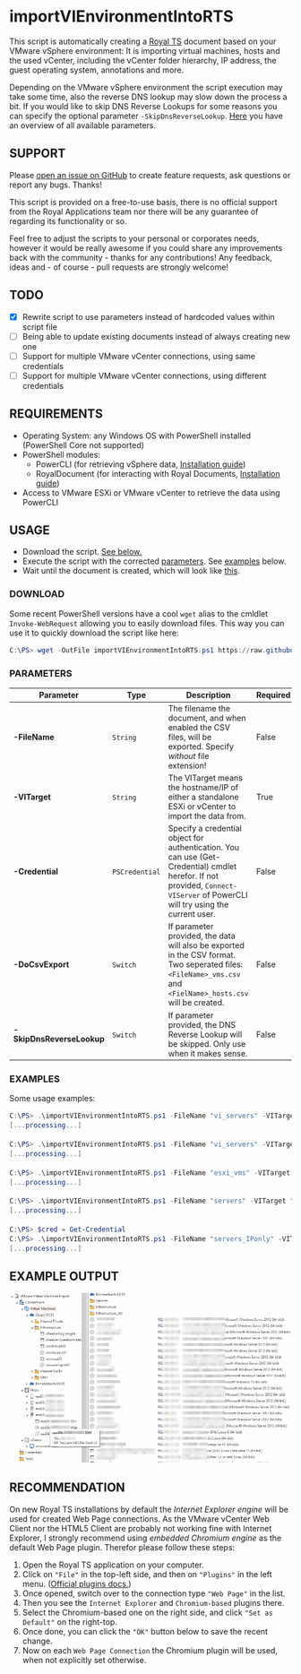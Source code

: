 # importVIEnvironmentIntoRTS

This script is automatically creating a [Royal TS](https://royalapplications.com/ts/win/features) document based on your VMware vSphere environment: It is importing virtual machines, hosts and the used vCenter, including the vCenter folder hierarchy, IP address, the guest operating system, annotations and more.

Depending on the VMware vSphere environment the script execution may take some time, also the reverse DNS lookup may slow down the process a bit. If you would like to skip DNS Reverse Lookups for some reasons you can specify the optional parameter `-SkipDnsReverseLookup`. [Here](#parameters) you have an overview of all available parameters.

## SUPPORT

Please [open an issue on GitHub](https://github.com/patschi/royalts-scripts/issues) to create feature requests, ask questions or report any bugs. Thanks!

This script is provided on a free-to-use basis, there is no official support from the Royal Applications team nor there will be any guarantee of regarding its functionality or so.

Feel free to adjust the scripts to your personal or corporates needs, however it would be really awesome if you could share any improvements back with the community - thanks for any contributions! Any feedback, ideas and - of course - pull requests are strongly welcome!

## TODO

- [x] Rewrite script to use parameters instead of hardcoded values within script file
- [ ] Being able to update existing documents instead of always creating new one
- [ ] Support for multiple VMware vCenter connections, using same credentials
- [ ] Support for multiple VMware vCenter connections, using different credentials

## REQUIREMENTS

* Operating System: any Windows OS with PowerShell installed (PowerShell Core not supported)
* PowerShell modules:
  * PowerCLI (for retrieving vSphere data, [Installation guide](https://blogs.vmware.com/PowerCLI/2017/04/powercli-install-process-powershell-gallery.html))
  * RoyalDocument (for interacting with Royal Documents, [Installation guide](https://content.royalapplications.com/Help/RoyalTS/V4/index.html?scripting_gettingstarted.htm))
* Access to VMware ESXi or VMware vCenter to retrieve the data using PowerCLI

## USAGE

* Download the script. [See below.](#download)
* Execute the script with the corrected [parameters](#parameters). See [examples](#examples) below.
* Wait until the document is created, which will look like [this](#example-output).

### DOWNLOAD

Some recent PowerShell versions have a cool `wget` alias to the cmldlet `Invoke-WebRequest` allowing you to easily download files. This way you can use it to quickly download the script like here:

```powershell
C:\PS> wget -OutFile importVIEnvironmentIntoRTS.ps1 https://raw.githubusercontent.com/patschi/royalts-scripts/master/importVIEnvironmentIntoRTS/importVIEnvironmentIntoRTS.ps1
```

### PARAMETERS

| Parameter                 | Type           | Description | Required | Default |
| ------------------------- | -------------- | ----------- | -------- | ------- |
| **-FileName**             | `String`       | The filename the document, and when enabled the CSV files, will be exported. Specify *without* file extension! | False | *vmw_servers* |
| **-VITarget**             | `String`       | The VITarget means the hostname/IP of either a standalone ESXi or vCenter to import the data from. | True | *None* |
| **-Credential**           | `PSCredential` | Specify a credential object for authentication. You can use (Get-Credential) cmdlet herefor. If not provided, `Connect-VIServer` of PowerCLI will try using the current user. | False | *None* |
| **-DoCsvExport**          | `Switch`       | If parameter provided, the data will also be exported in the CSV format. Two seperated files: `<FileName>_vms.csv` and `<FielName>_hosts.csv` will be created. | False | *False* |
| **-SkipDnsReverseLookup** | `Switch`       | If parameter provided, the DNS Reverse Lookup will be skipped. Only use when it makes sense. | False | *False* |

### EXAMPLES

Some usage examples:

```powershell
C:\PS> .\importVIEnvironmentIntoRTS.ps1 -FileName "vi_servers" -VITarget "vcenter.domain.local"
[...processing...]

C:\PS> .\importVIEnvironmentIntoRTS.ps1 -FileName "vi_servers" -VITarget "vcenter.domain.local" -DoCsvExport
[...processing...]

C:\PS> .\importVIEnvironmentIntoRTS.ps1 -FileName "esxi_vms" -VITarget "esxi01.domain.local" -Credential (Get-Credential)
[...processing...]

C:\PS> .\importVIEnvironmentIntoRTS.ps1 -FileName "servers" -VITarget "192.168.2.1" -Credential (Get-Credential) -DoCsvExport -SkipDnsReverseLookup
[...processing...]

C:\PS> $cred = Get-Credential
C:\PS> .\importVIEnvironmentIntoRTS.ps1 -FileName "servers_IPonly" -VITarget "192.168.1.1" -Credential $cred -SkipDnsReverseLookup
[...processing...]
```

## EXAMPLE OUTPUT

![RoyalTS Document Screenshot](https://raw.githubusercontent.com/patschi/royalts-scripts/master/screenshots/importVIEnvironmentIntoRTS-rtsdoc-1.png "Royal TS Document Screenshot")

## RECOMMENDATION

On new Royal TS installations by default the *Internet Explorer engine* will be used for created Web Page connections. As the VMware vCenter Web Client nor the HTML5 Client are probably not working fine with Internet Explorer, I strongly recommend using *embedded Chromium engine* as the default Web Page plugin. Therefor please follow these steps:

1. Open the Royal TS application on your computer.
2. Click on `"File"` in the top-left side, and then on `"Plugins"` in the left menu. ([Official plugins docs.](https://content.royalapplications.com/Help/RoyalTS/V4/index.html?introduction_plugins.htm))
3. Once opened, switch over to the connection type `"Web Page"` in the list.
4. Then you see the `Internet Explorer` and `Chromium-based` plugins there.
5. Select the Chromium-based one on the right side, and click `"Set as Default"` on the right-top.
6. Once done, you can click the `"OK"` button below to save the recent change.
7. Now on each `Web Page Connection` the Chromium plugin will be used, when not explicitly set otherwise.
